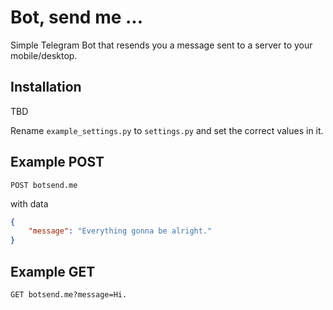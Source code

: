 # Bot, send me ...

Simple Telegram Bot that resends you a message sent to a server to your mobile/desktop.

## Installation
TBD

Rename `example_settings.py` to `settings.py` and set the correct values in it.

## Example POST
```
POST botsend.me
```
with data
```json
{
    "message": "Everything gonna be alright."
}
```
## Example GET
```
GET botsend.me?message=Hi.
```
